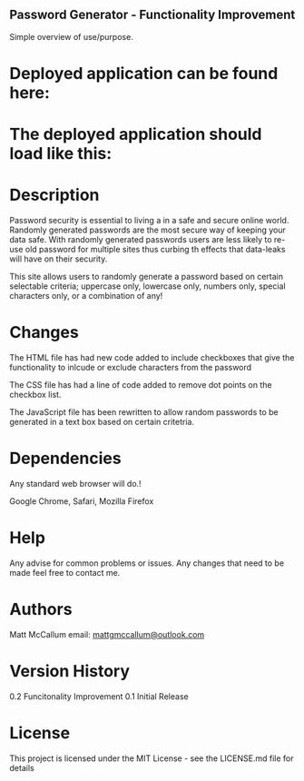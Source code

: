 ## Password Generator - Functionality Improvement

Simple overview of use/purpose.

# Deployed application can be found here: 



# The deployed application should load like this:



# Description
Password security is essential to living a in a safe and secure online world. Randomly generated passwords are the most secure way of keeping your data safe. With randomly generated passwords users are less likely to re-use old password for multiple sites thus curbing th effects that data-leaks will have on their security.

This site allows users to randomly generate a password based on certain selectable criteria; uppercase only, lowercase only, numbers only, special characters only, or a combination of any!

# Changes
The HTML file has had new code added to include checkboxes that give the functionality to inlcude or exclude characters from the password

The CSS file has had a line of code added to remove dot points on the checkbox list.

The JavaScript file has been rewritten to allow random passwords to be generated in a text box based on certain critetria.

# Dependencies
Any standard web browser will do.!

Google Chrome, Safari, Mozilla Firefox

# Help
Any advise for common problems or issues.
Any changes that need to be made feel free to contact me.

# Authors
Matt McCallum
email: mattgmccallum@outlook.com

# Version History
0.2
Funcitonality Improvement
0.1
Initial Release

# License
This project is licensed under the MIT License - see the LICENSE.md file for details